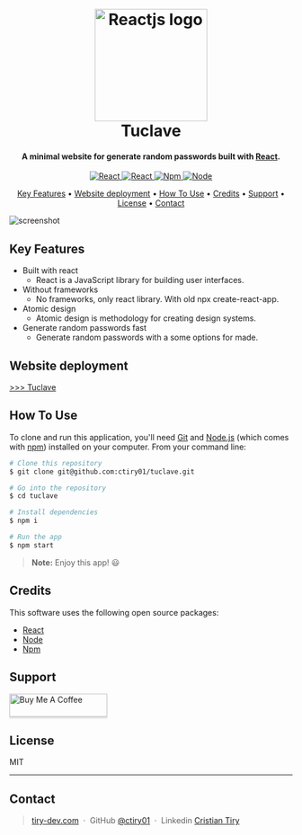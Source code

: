 
<h1 align="center">
  <br>
  <a href="#"><img src="https://d3flqabeiwkpwe.cloudfront.net/reactjs-logo.png" alt="Reactjs logo" width="200"></a>
  <br>
  Tuclave
  <br>
</h1>

<h4 align="center">A minimal website for generate random passwords built with <a href="https://es.react.dev" target="_blank">React</a>.</h4>

<p align="center">
  <a href="https://es.react.dev" target="_blank">
    <img src="https://d3flqabeiwkpwe.cloudfront.net/badges/react-badge.svg"
         alt="React">
  </a>
  <a href="https://www.typescriptlang.org" target="_blank">
      <img src="https://d3flqabeiwkpwe.cloudfront.net/badges/typescript-badge.svg"
           alt="React">
  </a>
  <a href="https://www.npmjs.com" target="_blank">
    <img src="https://d3flqabeiwkpwe.cloudfront.net/badges/npm-badge.svg"
         alt="Npm">
  </a>
  <a href="https://nodejs.org/en" target="_blank">
    <img src="https://d3flqabeiwkpwe.cloudfront.net/badges/nodejs-badge.svg"
         alt="Node">
  </a>
</p>

<p align="center">
  <a href="#key-features">Key Features</a> •
  <a href="#website-deployment">Website deployment</a> •
  <a href="#how-to-use">How To Use</a> •
  <a href="#credits">Credits</a> •
  <a href="#support">Support</a> •
  <a href="#license">License</a> •
  <a href="#contact">Contact</a>
</p>

![screenshot](https://d3flqabeiwkpwe.cloudfront.net/gifs/tuclave-screenshots.gif)

## Key Features

* Built with react
    - React is a JavaScript library for building user interfaces.
* Without frameworks
    - No frameworks, only react library. With old npx create-react-app.
* Atomic design
    - Atomic design is methodology for creating design systems.
* Generate random passwords fast
    - Generate random passwords with a some options for made.

## Website deployment
[>>> Tuclave](https://tuclave.tiry-dev.com)

## How To Use

To clone and run this application, you'll need [Git](https://git-scm.com) and [Node.js](https://nodejs.org/en/download/) (which comes with [npm](http://npmjs.com)) installed on your computer. From your command line:

```bash
# Clone this repository
$ git clone git@github.com:ctiry01/tuclave.git

# Go into the repository
$ cd tuclave

# Install dependencies
$ npm i

# Run the app
$ npm start
```

> **Note:**
> Enjoy this app! 😃


## Credits

This software uses the following open source packages:

- [React](https://es.react.dev)
- [Node](https://nodejs.org/)
- [Npm](https://www.npmjs.com)


## Support

<a href="https://www.buymeacoffee.com/ctiry01q" target="_blank"><img src="https://www.buymeacoffee.com/assets/img/custom_images/purple_img.png" alt="Buy Me A Coffee" style="height: 41px !important;width: 174px !important;box-shadow: 0px 3px 2px 0px rgba(190, 190, 190, 0.5) !important;-webkit-box-shadow: 0px 3px 2px 0px rgba(190, 190, 190, 0.5) !important;" ></a>


## License

MIT

---


## Contact
> [tiry-dev.com](https://tiry-dev.com) &nbsp;&middot;&nbsp;
> GitHub [@ctiry01](https://github.com/ctiry01) &nbsp;&middot;&nbsp;
> Linkedin [Cristian Tiry](https://www.linkedin.com/in/cristian-tiry-3823811a8/)

